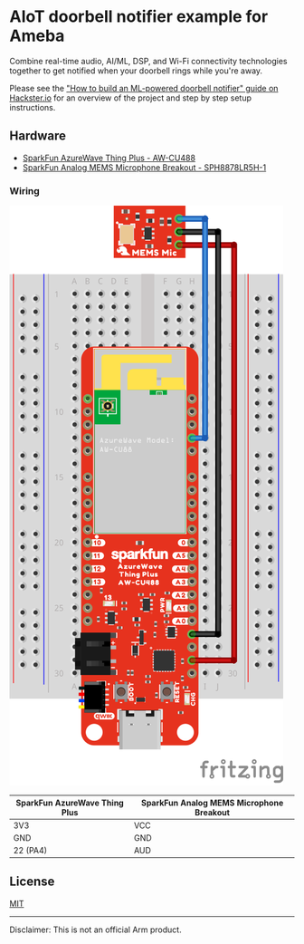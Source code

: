 # AIoT doorbell notifier example for Ameba

Combine real-time audio, AI/ML, DSP, and Wi-Fi connectivity technologies together to get notified when your doorbell rings while you're away.

Please see the ["How to build an ML-powered doorbell notifier" guide on Hackster.io](https://www.hackster.io/sandeep-mistry/how-to-build-an-ml-powered-doorbell-notifier-0a781e) for an overview of the project and step by step setup instructions.

## Hardware

 * [SparkFun AzureWave Thing Plus - AW-CU488](https://www.sparkfun.com/products/19957)
 * [SparkFun Analog MEMS Microphone Breakout - SPH8878LR5H-1](https://www.sparkfun.com/products/19389)


### Wiring

![Wiring diagram](fritzing/diagram.png)


| SparkFun AzureWave Thing Plus | SparkFun Analog MEMS Microphone Breakout |
| ----------------------------- | ---------------------------------------- |
| 3V3 | VCC |
| GND | GND |
| 22 (PA4) | AUD |


## License

[MIT](LICENSE)

---

Disclaimer: This is not an official Arm product.
